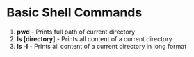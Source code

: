 # Basic Shell Commands
1. **pwd** - Prints full path of current directory
2. **ls [directory]** - Prints all content of a current directory
3. **ls -l** - Prints all content of a current directory in long format
